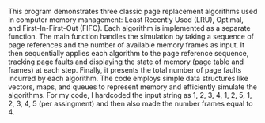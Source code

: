   This program demonstrates three classic page replacement algorithms used in computer memory management: Least Recently Used (LRU), Optimal, and First-In-First-Out (FIFO). Each algorithm is implemented as a separate function. The main function handles the simulation by taking a sequence of page references and the number of available memory frames as input. It then sequentially applies each algorithm to the page reference sequence, tracking page faults and displaying the state of memory (page table and frames) at each step. Finally, it presents the total number of page faults incurred by each algorithm. The code employs simple data structures like vectors, maps, and queues to represent memory and efficiently simulate the algorithms. For my code, I hardcoded the input string as 1, 2, 3, 4, 1, 2, 5, 1, 2, 3, 4, 5 (per assingment) and then also made the number frames equal to 4.
